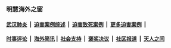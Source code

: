 
### 明慧海外之窗

####  [武汉肺炎](indexes/365.md?t=04190300) &nbsp;|&nbsp;  [迫害案例综述](indexes/328.md?t=04190300) &nbsp;|&nbsp; [迫害致死案例](indexes/277.md?t=04190300)  &nbsp;|&nbsp; [更多迫害案例](indexes/81.md?t=04190300)  &nbsp;|&nbsp; 
####  [时事评论](indexes/19.md?t=04190300) &nbsp;|&nbsp; [海外简讯](indexes/245.md?t=04190300)&nbsp;|&nbsp;  [社会支持](indexes/140.md?t=04190300) &nbsp;|&nbsp; [褒奖决议](indexes/282.md?t=04190300) &nbsp;|&nbsp; [社区报道](indexes/91.md?t=04190300)  &nbsp;|&nbsp; [天人之间](indexes/78.md?t=04190300) 

